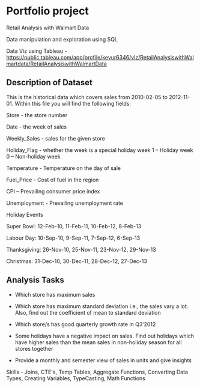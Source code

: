 # Portfolio project

Retail Analysis with Walmart Data

Data manipulation and exploration using SQL

Data Viz using Tableau - https://public.tableau.com/app/profile/keyur6346/viz/RetailAnalysiswithWalmartdata/RetailAnalysiswithWalmartData

## Description of Dataset
This is the historical data which covers sales from 2010-02-05 to 2012-11-01. Within this file you will find the following fields:

Store - the store number

Date - the week of sales

Weekly_Sales -  sales for the given store

Holiday_Flag - whether the week is a special holiday week 1 – Holiday week 0 – Non-holiday week

Temperature - Temperature on the day of sale

Fuel_Price - Cost of fuel in the region

CPI – Prevailing consumer price index

Unemployment - Prevailing unemployment rate

Holiday Events

Super Bowl: 12-Feb-10, 11-Feb-11, 10-Feb-12, 8-Feb-13

Labour Day: 10-Sep-10, 9-Sep-11, 7-Sep-12, 6-Sep-13

Thanksgiving: 26-Nov-10, 25-Nov-11, 23-Nov-12, 29-Nov-13

Christmas: 31-Dec-10, 30-Dec-11, 28-Dec-12, 27-Dec-13

## Analysis Tasks

- Which store has maximum sales

- Which store has maximum standard deviation i.e., the sales vary a lot. Also, find out the coefficient of mean to standard deviation

- Which store/s has good quarterly growth rate in Q3’2012

- Some holidays have a negative impact on sales. Find out holidays which have higher sales than the mean sales in non-holiday season for all stores together

- Provide a monthly and semester view of sales in units and give insights

Skills - Joins, CTE's, Temp Tables, Aggregate Functions, Converting Data Types, Creating Variables, TypeCasting, Math Functions
